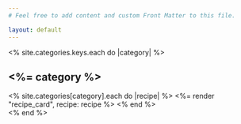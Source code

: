 ```yaml
---
# Feel free to add content and custom Front Matter to this file.

layout: default
---
```


<% site.categories.keys.each do |category| %>
<!-- Category -->
<div class="px-6 mb-12">
  <h2 class="text-2xl font-black mb-6 text-center  "><a id="<%=category%>"></a><%= category %></h2>
  <!-- Recipe List -->
  <div class="recipe-list grid md:grid-cols-2 xl:grid-cols-3 gap-9">
    <% site.categories[category].each do |recipe| %>
      <%= render "recipe_card", recipe: recipe %>
    <% end %>
  </div>
</div>
<% end %>

